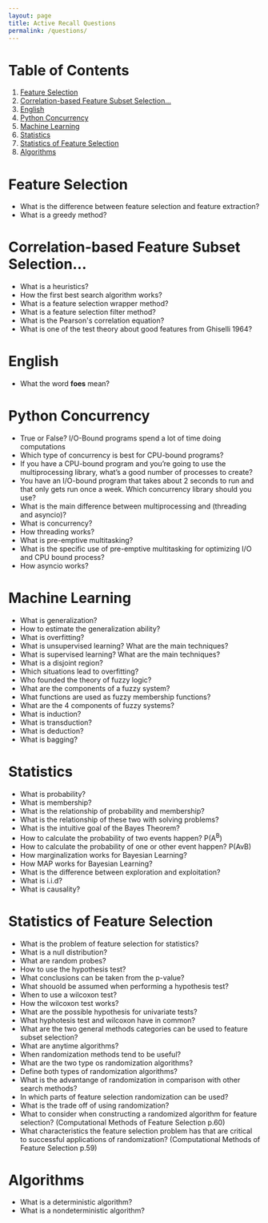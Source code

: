 ```yaml
---
layout: page
title: Active Recall Questions
permalink: /questions/
---
```



# Table of Contents

1.  [Feature Selection](#orge7593b5)
2.  [Correlation-based Feature Subset Selection&#x2026;](#orgf6232c4)
3.  [English](#orgf761b2d)
4.  [Python Concurrency](#org0ea0913)
5.  [Machine Learning](#org29a7276)
6.  [Statistics](#org84d2161)
7.  [Statistics of Feature Selection](#orgbef308a)
8.  [Algorithms](#orgdf14265)



<a id="orge7593b5"></a>

# Feature Selection

-   What is the difference between feature selection and feature extraction?
-   What is a greedy method?


<a id="orgf6232c4"></a>

# Correlation-based Feature Subset Selection&#x2026;

-   What is a heuristics?
-   How the first best search algorithm works?
-   What is a feature selection wrapper method?
-   What is a feature selection filter method?
-   What is the Pearson's correlation equation?
-   What is one of the test theory about good features from Ghiselli 1964?


<a id="orgf761b2d"></a>

# English

-   What the word **foes** mean?


<a id="org0ea0913"></a>

# Python Concurrency

-   True or False? I/O-Bound programs spend a lot of time doing computations
-   Which type of concurrency is best for CPU-bound programs?
-   If you have a CPU-bound program and you’re going to use the multiprocessing library, what’s a good number of processes to create?
-   You have an I/O-bound program that takes about 2 seconds to run and that only gets run once a week. Which concurrency library should you use?
-   What is the main difference between multiprocessing and (threading and asyncio)?
-   What is concurrency?
-   How threading works?
-   What is pre-emptive multitasking?
-   What is the specific use of pre-emptive multitasking for optimizing I/O and CPU bound process?
-   How asyncio works?


<a id="org29a7276"></a>

# Machine Learning

-   What is generalization?
-   How to estimate the generalization ability?
-   What is overfitting?
-   What is unsupervised learning? What are the main techniques?
-   What is supervised learning? What are the main techniques?
-   What is a disjoint region?
-   Which situations lead to overfitting?
-   Who founded the theory of fuzzy logic?
-   What are the components of a fuzzy system?
-   What functions are used as fuzzy membership functions?
-   What are the 4 components of fuzzy systems?
-   What is induction?
-   What is transduction?
-   What is deduction?
-   What is bagging?


<a id="org84d2161"></a>

# Statistics

-   What is probability?
-   What is membership?
-   What is the relationship of probability and membership?
-   What is the relationship of these two with solving problems?
-   What is the intuitive goal of the Bayes Theorem?
-   How to calculate the probability of two events happen? P(A<sup>B</sup>)
-   How to calculate the probability of one or other event happen? P(AvB)
-   How marginalization works for Bayesian Learning?
-   How MAP works for Bayesian Learning?
-   What is the difference between exploration and exploitation?
-   What is i.i.d?
-   What is causality?


<a id="orgbef308a"></a>

# Statistics of Feature Selection

-   What is the problem of feature selection for statistics?
-   What is a null distribution?
-   What are random probes?
-   How to use the hypothesis test?
-   What conclusions can be taken from the p-value?
-   What shouold be assumed when performing a hypothesis test?
-   When to use a wilcoxon test?
-   How the wilcoxon test works?
-   What are the possible hypothesis for univariate tests?
-   What hyphotesis test and wilcoxon have in common?
-   What are the two general methods categories can be used to feature subset selection?
-   What are anytime algorithms?
-   When randomization methods tend to be useful?
-   What are the two type os randomization algorithms?
-   Define both types of randomization algorithms?
-   What is the advantange of randomization in comparison with other search methods?
-   In which parts of feature selection randomization can be used?
-   What is the trade off of using randomization?
-   What to consider when constructing a randomized algorithm for feature selection? (Computational Methods of Feature Selection p.60)
-   What characteristics the feature selection problem has that are critical to successful applications of randomization? (Computational Methods of Feature Selection p.59)


<a id="orgdf14265"></a>

# Algorithms

-   What is a deterministic algorithm?
-   What is a nondeterministic algorithm?
